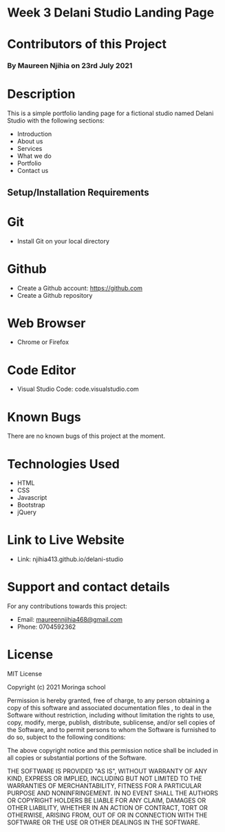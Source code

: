 # Week 3 Delani Studio Landing Page
# Contributors of this Project
### By Maureen Njihia on 23rd July 2021
# Description
This is a simple portfolio landing page for a fictional studio named Delani Studio with the following sections:
* Introduction
* About us
* Services
* What we do
* Portfolio
* Contact us
## Setup/Installation Requirements
# Git
* Install Git on your local directory
# Github
* Create a Github account: https://github.com
* Create a Github repository 
# Web Browser
* Chrome or Firefox
# Code Editor 
* Visual Studio Code: code.visualstudio.com
# Known Bugs
There are no known bugs of this project at the moment.
# Technologies Used
* HTML
* CSS
* Javascript
* Bootstrap
* jQuery
# Link to Live Website
* Link: njihia413.github.io/delani-studio
# Support and contact details
For any contributions towards this project:
* Email: maureennjihia468@gmail.com
* Phone: 0704592362
# License
MIT License

Copyright (c) 2021 Moringa school

Permission is hereby granted, free of charge, to any person obtaining a copy of this software and associated documentation files , to deal in the Software without restriction, including without limitation the rights to use, copy, modify, merge, publish, distribute, sublicense, and/or sell copies of the Software, and to permit persons to whom the Software is furnished to do so, subject to the following conditions:

The above copyright notice and this permission notice shall be included in all copies or substantial portions of the Software.

THE SOFTWARE IS PROVIDED "AS IS", WITHOUT WARRANTY OF ANY KIND, EXPRESS OR IMPLIED, INCLUDING BUT NOT LIMITED TO THE WARRANTIES OF MERCHANTABILITY, FITNESS FOR A PARTICULAR PURPOSE AND NONINFRINGEMENT. IN NO EVENT SHALL THE AUTHORS OR COPYRIGHT HOLDERS BE LIABLE FOR ANY CLAIM, DAMAGES OR OTHER LIABILITY, WHETHER IN AN ACTION OF CONTRACT, TORT OR OTHERWISE, ARISING FROM, OUT OF OR IN CONNECTION WITH THE SOFTWARE OR THE USE OR OTHER DEALINGS IN THE SOFTWARE.

  
